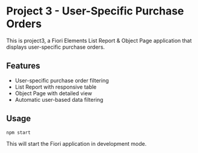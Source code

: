 # Project 3 - User-Specific Purchase Orders

This is project3, a Fiori Elements List Report & Object Page application that displays user-specific purchase orders.

## Features

- User-specific purchase order filtering
- List Report with responsive table
- Object Page with detailed view
- Automatic user-based data filtering

## Usage

```bash
npm start
```

This will start the Fiori application in development mode.